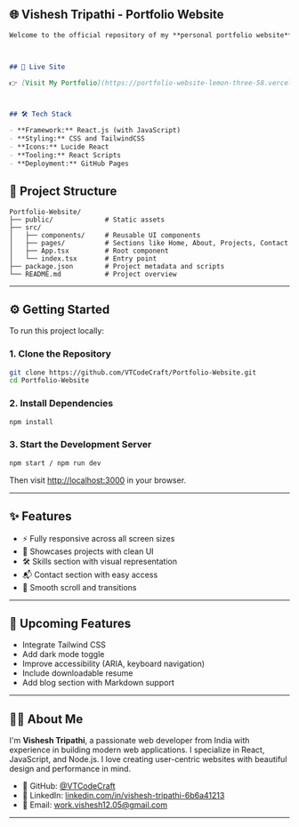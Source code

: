 

## 🌐 Vishesh Tripathi - Portfolio Website
```markdown
Welcome to the official repository of my **personal portfolio website**, designed and developed using **React.js**, **Tailwind**, and modern UI practices. This site is a digital representation of who I am as a developer — showcasing my skills, projects, and how to get in touch with me.



## 🚀 Live Site

👉 [Visit My Portfolio](https://portfolio-website-lemon-three-58.vercel.app/)



## 🛠️ Tech Stack

- **Framework:** React.js (with JavaScript)
- **Styling:** CSS and TailwindCSS
- **Icons:** Lucide React
- **Tooling:** React Scripts
- **Deployment:** GitHub Pages

```
## 📁 Project Structure


````
Portfolio-Website/
├── public/             # Static assets
├── src/
│   ├── components/     # Reusable UI components
│   ├── pages/          # Sections like Home, About, Projects, Contact
│   ├── App.tsx         # Root component
│   └── index.tsx       # Entry point
├── package.json        # Project metadata and scripts
└── README.md           # Project overview

````

---

## ⚙️ Getting Started

To run this project locally:

### 1. Clone the Repository

```bash
git clone https://github.com/VTCodeCraft/Portfolio-Website.git
cd Portfolio-Website
````

### 2. Install Dependencies

```bash
npm install
```

### 3. Start the Development Server

```bash
npm start / npm run dev
```

Then visit [http://localhost:3000](http://localhost:3000) in your browser.

---

## ✨ Features

* ⚡ Fully responsive across all screen sizes
* 📁 Showcases projects with clean UI
* 🛠 Skills section with visual representation
* 📬 Contact section with easy access
* 🎨 Smooth scroll and transitions

---

## 📌 Upcoming Features

* Integrate Tailwind CSS
* Add dark mode toggle
* Improve accessibility (ARIA, keyboard navigation)
* Include downloadable resume
* Add blog section with Markdown support

---

## 🙋‍♂️ About Me

I'm **Vishesh Tripathi**, a passionate web developer from India with experience in building modern web applications. I specialize in React, JavaScript, and Node.js. I love creating user-centric websites with beautiful design and performance in mind.

* 🔗 GitHub: [@VTCodeCraft](https://github.com/VTCodeCraft)
* 🔗 LinkedIn: [linkedin.com/in/vishesh-tripathi-6b6a41213](https://www.linkedin.com/in/vishesh-tripathi-6b6a41213/)
* 📧 Email: [work.vishesh12.05@gmail.com](mailto:work.vishesh12.05@gmail.com)

---
